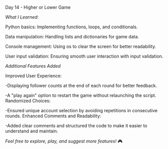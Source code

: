 Day 14 - Higher or Lower Game 

*What I Learned*:

Python basics: Implementing functions, loops, and conditionals.

Data manipulation: Handling lists and dictionaries for game data.

Console management: Using os to clear the screen for better readability.

User input validation: Ensuring smooth user interaction with input validation.

*Additional Features Added*

Improved User Experience:

-Displaying follower counts at the end of each round for better feedback.

-A "play again" option to restart the game without relaunching the script.
Randomized Choices:

-Ensured unique account selection by avoiding repetitions in consecutive rounds.
Enhanced Comments and Readability:

-Added clear comments and structured the code to make it easier to understand and maintain.

*Feel free to explore, play, and suggest more features!* 🎮
